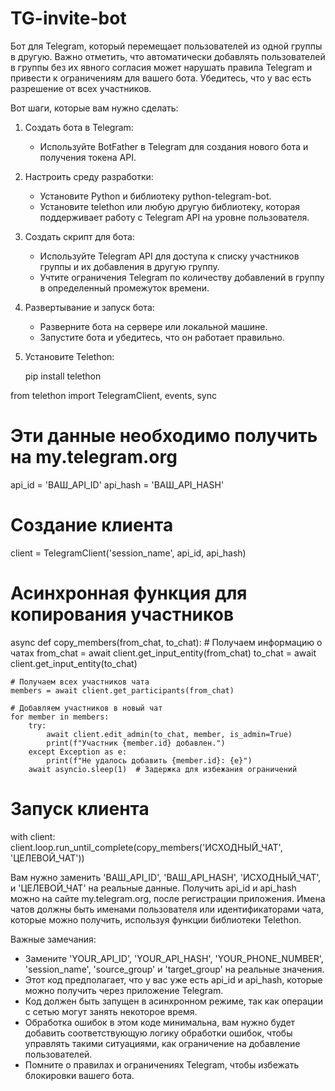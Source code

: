 # TG-invite-bot
Бот для Telegram, который перемещает пользователей из одной группы в другую. Важно отметить, что автоматически добавлять пользователей в группы без их явного согласия может нарушать правила Telegram и привести к ограничениям для вашего бота. Убедитесь, что у вас есть разрешение от всех участников.

Вот шаги, которые вам нужно сделать:

1. Создать бота в Telegram:
   - Используйте BotFather в Telegram для создания нового бота и получения токена API.

2. Настроить среду разработки:
   - Установите Python и библиотеку python-telegram-bot.
   - Установите telethon или любую другую библиотеку, которая поддерживает работу с Telegram API на уровне пользователя.

3. Создать скрипт для бота:
   - Используйте Telegram API для доступа к списку участников группы и их добавления в другую группу.
   - Учтите ограничения Telegram по количеству добавлений в группу в определенный промежуток времени.

4. Развертывание и запуск бота:
   - Разверните бота на сервере или локальной машине.
   - Запустите бота и убедитесь, что он работает правильно.

5. Установите Telethon:
   
   pip install telethon
   


from telethon import TelegramClient, events, sync

# Эти данные необходимо получить на my.telegram.org
api_id = 'ВАШ_API_ID'
api_hash = 'ВАШ_API_HASH'

# Создание клиента
client = TelegramClient('session_name', api_id, api_hash)

# Асинхронная функция для копирования участников
async def copy_members(from_chat, to_chat):
    # Получаем информацию о чатах
    from_chat = await client.get_input_entity(from_chat)
    to_chat = await client.get_input_entity(to_chat)
    
    # Получаем всех участников чата
    members = await client.get_participants(from_chat)
    
    # Добавляем участников в новый чат
    for member in members:
        try:
            await client.edit_admin(to_chat, member, is_admin=True)
            print(f"Участник {member.id} добавлен.")
        except Exception as e:
            print(f"Не удалось добавить {member.id}: {e}")
        await asyncio.sleep(1)  # Задержка для избежания ограничений

# Запуск клиента
with client:
    client.loop.run_until_complete(copy_members('ИСХОДНЫЙ_ЧАТ', 'ЦЕЛЕВОЙ_ЧАТ'))


Вам нужно заменить 'ВАШ_API_ID', 'ВАШ_API_HASH', 'ИСХОДНЫЙ_ЧАТ', и 'ЦЕЛЕВОЙ_ЧАТ' на реальные данные. Получить api_id и api_hash можно на сайте my.telegram.org, после регистрации приложения. Имена чатов должны быть именами пользователя или идентификаторами чата, которые можно получить, используя функции библиотеки Telethon.


Важные замечания:
- Замените 'YOUR_API_ID', 'YOUR_API_HASH', 'YOUR_PHONE_NUMBER', 'session_name', 'source_group' и 'target_group' на реальные значения.
- Этот код предполагает, что у вас уже есть api_id и api_hash, которые можно получить через приложение Telegram.
- Код должен быть запущен в асинхронном режиме, так как операции с сетью могут занять некоторое время.
- Обработка ошибок в этом коде минимальна, вам нужно будет добавить соответствующую логику обработки ошибок, чтобы управлять такими ситуациями, как ограничение на добавление пользователей.
- Помните о правилах и ограничениях Telegram, чтобы избежать блокировки вашего бота.
